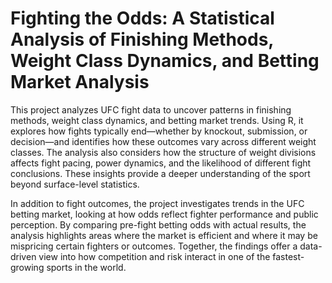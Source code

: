 # Fighting the Odds: A Statistical Analysis of Finishing Methods, Weight Class  Dynamics, and Betting Market Analysis

This project analyzes UFC fight data to uncover patterns in finishing methods, weight class dynamics, and betting market trends. Using R, it explores how fights typically end—whether by knockout, submission, or decision—and identifies how these outcomes vary across different weight classes. The analysis also considers how the structure of weight divisions affects fight pacing, power dynamics, and the likelihood of different fight conclusions. These insights provide a deeper understanding of the sport beyond surface-level statistics.

In addition to fight outcomes, the project investigates trends in the UFC betting market, looking at how odds reflect fighter performance and public perception. By comparing pre-fight betting odds with actual results, the analysis highlights areas where the market is efficient and where it may be mispricing certain fighters or outcomes. Together, the findings offer a data-driven view into how competition and risk interact in one of the fastest-growing sports in the world.
